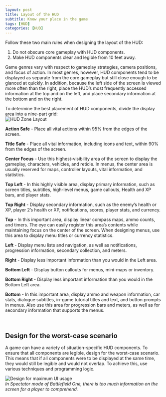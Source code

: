 ```yaml
---
layout: post
title: Layout of the HUD
subtitle: Know your place in the game
tags: [HUD]
categories: [HUD]
---
```


Follow these two main rules when designing the layout of the HUD:

1.	Do not obscure core gameplay with HUD components.
2.	Make HUD components clear and legible from 10 feet away.

Game genres vary with respect to gameplay strategies, camera positions, and focus of action. In most genres, however, HUD components tend to be displayed as separate from the core gameplay but still close enough to be glanced at quickly. In addition, because the left side of the screen is viewed more often than the right, place the HUD’s most frequently accessed information at the top and on the left, and place secondary information at the bottom and on the right.

To determine the best placement of HUD components, divide the display area into a nine-part grid:  
![HUD Zone Layout](/privatebebomalaka/img/HUD_Zone_Layout.jpg)

**Action Safe** - Place all vital actions within 95% from the edges of the screen.

**Title Safe** - Place all vital information, including icons and text, within 90% from the edges of the screen.

**Center Focus** - Use this highest-visibility area of the screen to display the gameplay, characters, vehicles, and reticle. In menus, the center area is usually reserved for maps, controller layouts, vital information, and statistics.

**Top Left** - In this highly visible area, display primary information, such as screen titles, subtitles, high-level menus, game callouts, Health and XP bars, and player stats.

**Top Right** - Display secondary information, such as the enemy’s health or XP, player 2’s health or XP, notifications, scores, player stats, and currency.

**Top** - In this important area, display linear compass maps, ammo counts, and timers. The eye can easily register this area’s contents while maintaining focus on the center of the screen. When designing menus, use this area to display menu titles or currency statistics.

**Left** - Display menu lists and navigation, as well as notifications, progression information, secondary collection, and meters.

**Right** - Display less important information than you would in the Left area.

**Bottom Left** - Display button callouts for menus, mini-maps or inventory.

**Bottom Right** - Display less important information than you would in the Bottom Left area.

**Bottom** - In this important area, display ammo and weapon information, car stats, dialogue subtitles, in-game tutorial titles and text, and button prompts in menus. Also use this area for progression bars and meters, as well as for secondary information that supports the menus.

<br>

## Design for the worst-case scenario

A game can have a variety of situation-specific HUD components. To ensure that all components are legible, design for the worst-case scenario. This means that if all components were to be displayed at the same time, they would still be legible and would not overlap. To achieve this, use various techniques and programming logic.

![Design for maximum UI usage](/privatebebomalaka/img/HUD_Maximum_Usage.jpg)  
_In Spectator mode of Battlefield One, there is too much information on the screen for a player to comprehend._

<br>
